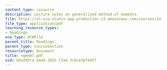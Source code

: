 ```yaml
---
content_type: resource
description: Lecture notes on generalized method of moments.
file: https://ol-ocw-studio-app-production.s3.amazonaws.com/courses/14-386-new-econometric-methods-spring-2007/b8a285cadaa8203272ad3cbce3ef445f_ngmm07.pdf
file_type: application/pdf
learning_resource_types:
- Readings
ocw_type: OCWFile
parent_title: Readings
parent_type: CourseSection
resourcetype: Document
title: ngmm07.pdf
uid: b8a285ca-daa8-2032-72ad-3cbce3ef445f
---
```

